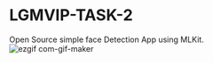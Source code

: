 # LGMVIP-TASK-2
Open Source simple face Detection App using MLKit.
![ezgif com-gif-maker](https://user-images.githubusercontent.com/100775129/189092405-fd22d5d4-e705-410c-94a7-5ba9ac20b8a9.gif)
